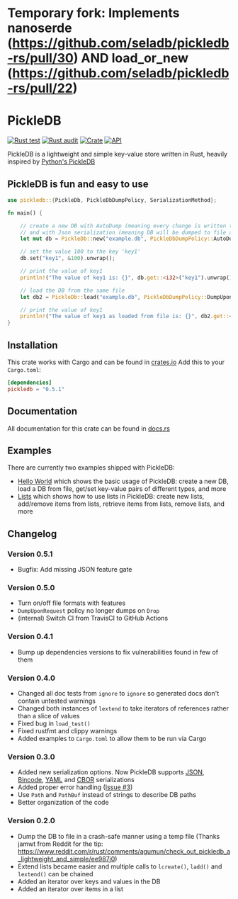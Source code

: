 # Temporary fork: Implements nanoserde (https://github.com/seladb/pickledb-rs/pull/30) AND load_or_new (https://github.com/seladb/pickledb-rs/pull/22) 

# PickleDB

[![Rust test](https://github.com/seladb/pickledb-rs/workflows/Rust%20test/badge.svg)](https://github.com/seladb/pickledb-rs/actions?query=workflow%3A%22Rust+test%22)
[![Rust audit](https://github.com/seladb/pickledb-rs/workflows/Rust%20audit/badge.svg)](https://github.com/seladb/pickledb-rs/actions?query=workflow%3A%22Rust+audit%22)
[![Crate](https://img.shields.io/crates/v/pickledb.svg)](https://crates.io/crates/pickledb)
[![API](https://docs.rs/pickledb/badge.svg)](https://docs.rs/pickledb)

PickleDB is a lightweight and simple key-value store written in Rust, heavily inspired by [Python's PickleDB](https://pythonhosted.org/pickleDB/)

## PickleDB is fun and easy to use

```rust
use pickledb::{PickleDb, PickleDbDumpPolicy, SerializationMethod};

fn main() {

    // create a new DB with AutoDump (meaning every change is written to the file)
    // and with Json serialization (meaning DB will be dumped to file as a Json object)
    let mut db = PickleDb::new("example.db", PickleDbDumpPolicy::AutoDump, SerializationMethod::Json);

    // set the value 100 to the key 'key1'
    db.set("key1", &100).unwrap();

    // print the value of key1
    println!("The value of key1 is: {}", db.get::<i32>("key1").unwrap());

    // load the DB from the same file
    let db2 = PickleDb::load("example.db", PickleDbDumpPolicy::DumpUponRequest, SerializationMethod::Json).unwrap();

    // print the value of key1
    println!("The value of key1 as loaded from file is: {}", db2.get::<i32>("key1").unwrap());
}
```

## Installation

This crate works with Cargo and can be found in [crates.io](https://crates.io/crates/pickledb)
Add this to your `Cargo.toml`:

```toml
[dependencies]
pickledb = "0.5.1"
```

## Documentation

All documentation for this crate can be found in [docs.rs](https://docs.rs/pickledb)

## Examples

There are currently two examples shipped with PickleDB:

- [Hello World](https://github.com/seladb/pickledb-rs/tree/master/examples/hello_world) which shows the basic usage of PickleDB: 
  create a new DB, load a DB from file, get/set key-value pairs of different types, and more
- [Lists](https://github.com/seladb/pickledb-rs/tree/master/examples/lists) which shows how to use lists in PickleDB: 
  create new lists, add/remove items from lists, retrieve items from lists, remove lists, and more

## Changelog

### Version 0.5.1

- Bugfix: Add missing JSON feature gate

### Version 0.5.0

- Turn on/off file formats with features
- `DumpUponRequest` policy no longer dumps on `Drop`
- (internal) Switch CI from TravisCI to GitHub Actions

### Version 0.4.1

- Bump up dependencies versions to fix vulnerabilities found in few of them

### Version 0.4.0

- Changed all doc tests from `ignore` to `ignore` so generated docs don't contain untested warnings
- Changed both instances of `lextend` to take iterators of references rather than a slice of values
- Fixed bug in `load_test()`
- Fixed rustfmt and clippy warnings
- Added examples to `Cargo.toml` to allow them to be run via Cargo

### Version 0.3.0

- Added new serialization options. Now PickleDB supports [JSON](https://crates.io/crates/serde_json), [Bincode](https://crates.io/crates/bincode),
  [YAML](https://crates.io/crates/serde_yaml) and [CBOR](https://crates.io/crates/serde_cbor) serializations
- Added proper error handling ([Issue #3](https://github.com/seladb/pickledb-rs/issues/3))
- Use `Path` and `PathBuf` instead of strings to describe DB paths
- Better organization of the code

### Version 0.2.0

- Dump the DB to file in a crash-safe manner using a temp file (Thanks jamwt from Reddit
  for the tip: https://www.reddit.com/r/rust/comments/agumun/check_out_pickledb_a_lightweight_and_simple/ee987j0)
- Extend lists became easier and multiple calls to `lcreate()`, `ladd()` and `lextend()` can be chained
- Added an iterator over keys and values in the DB
- Added an iterator over items in a list
